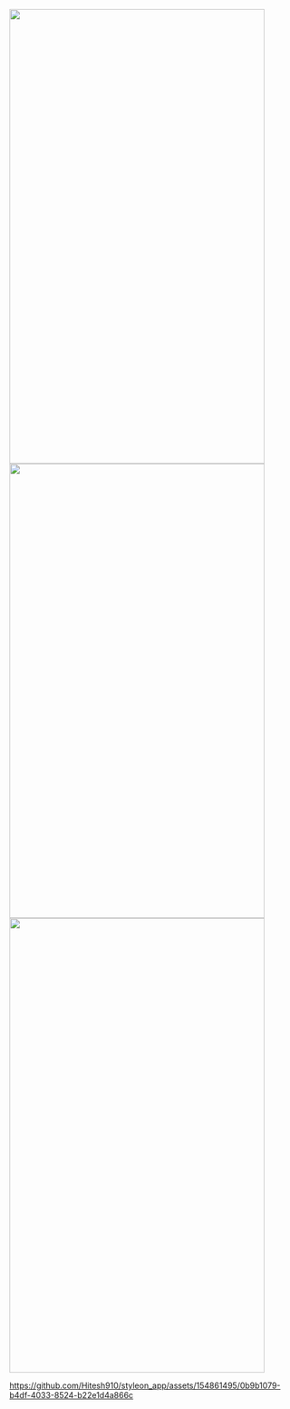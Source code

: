 <p>
  <img src = "https://github.com/Hitesh910/styleon_app/assets/154861495/c05f798e-9014-4f97-82c6-18f97c18b4d9"height="800"width="450"/>
   <img src = "https://github.com/Hitesh910/styleon_app/assets/154861495/3a4efc04-4070-4efd-83d7-34be5d9f82b4"height="800"width="450"/>
  <img src = "https://github.com/Hitesh910/styleon_app/assets/154861495/42aa9689-d3cb-4fd4-bff1-16acc41c7c1d"height="800"width="450"/>
</p>


https://github.com/Hitesh910/styleon_app/assets/154861495/0b9b1079-b4df-4033-8524-b22e1d4a866c

